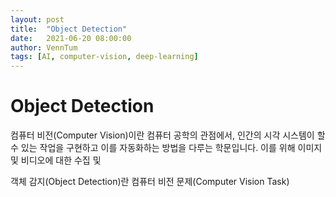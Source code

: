 ```yaml
---
layout: post
title:  "Object Detection"
date:   2021-06-20 08:00:00
author: VennTum
tags: [AI, computer-vision, deep-learning]
---
```


# Object Detection

컴퓨터 비전(Computer Vision)이란 컴퓨터 공학의 관점에서, 인간의 시각 시스템이 할 수 있는 작업을 구현하고 이를 자동화하는 방법을 다루는 학문입니다. 이를 위해 이미지 및 비디오에 대한 수집 및

객체 감지(Object Detection)란 컴퓨터 비전 문제(Computer Vision Task)
